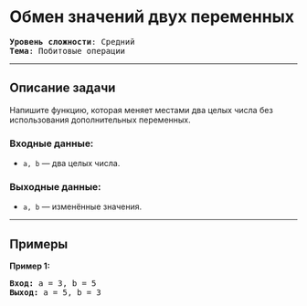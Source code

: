 # Обмен значений двух переменных

<pre>
<b>Уровень сложности</b>: Средний  
<b>Тема</b>: Побитовые операции  
</pre>

---

## Описание задачи  
Напишите функцию, которая меняет местами два целых числа без использования дополнительных переменных.

### Входные данные:  
- `a, b` — два целых числа.

### Выходные данные:  
- `a, b` — изменённые значения.

---

## Примеры

<p><strong class="example">Пример 1:</strong></p>
<pre><strong>Вход:</strong> a = 3, b = 5
<strong>Выход:</strong> a = 5, b = 3
</pre>